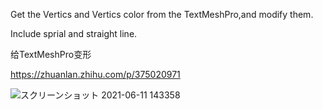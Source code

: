 
Get the Vertics and Vertics color from the TextMeshPro,and modify them.

Include sprial and straight line.




给TextMeshPro变形

https://zhuanlan.zhihu.com/p/375020971

![スクリーンショット 2021-06-11 143358](https://user-images.githubusercontent.com/3383920/121636102-5bf23c00-cac2-11eb-86f7-47fae9abea00.png)


